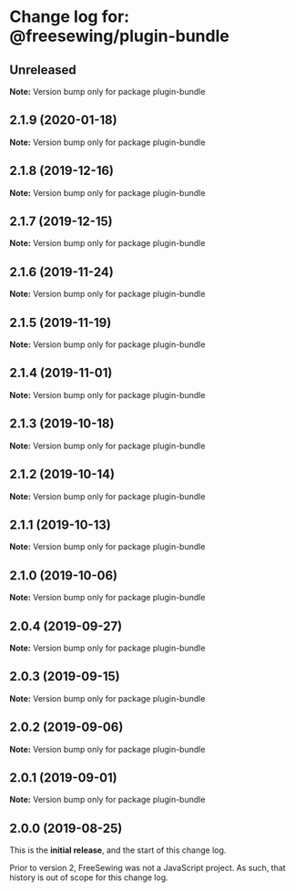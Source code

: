 # Change log for: @freesewing/plugin-bundle


## Unreleased

**Note:** Version bump only for package plugin-bundle


## 2.1.9 (2020-01-18)

**Note:** Version bump only for package plugin-bundle


## 2.1.8 (2019-12-16)

**Note:** Version bump only for package plugin-bundle


## 2.1.7 (2019-12-15)

**Note:** Version bump only for package plugin-bundle


## 2.1.6 (2019-11-24)

**Note:** Version bump only for package plugin-bundle


## 2.1.5 (2019-11-19)

**Note:** Version bump only for package plugin-bundle


## 2.1.4 (2019-11-01)

**Note:** Version bump only for package plugin-bundle


## 2.1.3 (2019-10-18)

**Note:** Version bump only for package plugin-bundle


## 2.1.2 (2019-10-14)

**Note:** Version bump only for package plugin-bundle


## 2.1.1 (2019-10-13)

**Note:** Version bump only for package plugin-bundle


## 2.1.0 (2019-10-06)

**Note:** Version bump only for package plugin-bundle


## 2.0.4 (2019-09-27)

**Note:** Version bump only for package plugin-bundle


## 2.0.3 (2019-09-15)

**Note:** Version bump only for package plugin-bundle


## 2.0.2 (2019-09-06)

**Note:** Version bump only for package plugin-bundle


## 2.0.1 (2019-09-01)

**Note:** Version bump only for package plugin-bundle




## 2.0.0 (2019-08-25)

This is the **initial release**, and the start of this change log.

Prior to version 2, FreeSewing was not a JavaScript project.
As such, that history is out of scope for this change log.
